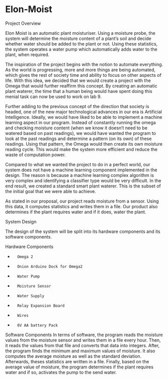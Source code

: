 # Elon-Moist

Project Overview

Elon Moist is an automatic plant moisturiser. Using a moisture probe, the system will determine the moisture content of a plant’s soil and decide whether water should be added to the plant or not. Using these statistics, the system operates a water pump which automatically adds water to the plant, when required.

The inspiration of the project begins with the notion to automate everything. As the world is progressing, more and more things are being automated, which gives the rest of society time and ability to focus on other aspects of life. With this idea, we decided that we would create a project with the Omega that would further reaffirm this concept. By creating an automatic plant waterer, the time that a human being would have spent doing this menial task can now be used to work on lab 9.

Further adding to the previous concept of the direction that society is headed, one of the new major technological advances in our era is Artificial Intelligence. Ideally, we would have liked to be able to implement a machine learning aspect in our program. Instead of constantly running the omega and checking moisture content (when we know it doesn’t need to be watered based on past readings), we would have wanted the program to look at the past readings and determine a pattern (on its own) of these readings. Using that pattern, the Omega would then create its own moisture reading cycle. This would make the system more efficient and reduce the waste of computation power.

Compared to what we wanted the project to do in a perfect world, our system does not have a machine learning component implemented in the design. The reason is because a machine learning complex algorithm is very complex and identifying a classifier type would be very difficult. In the end result, we created a standard smart plant waterer. This is the subset of the initial goal that we were able to achieve.

As stated in our proposal, our project reads moisture from a sensor. Using this data, it computes statistics and writes them in a file. Our product also determines if the plant requires water and if it does, water the plant.

System Design

The design of the system will be split into its hardware components and its software components.

Hardware Components
-       Omega 2
-       Onion Arduino Dock for Omega2
-       Water Pump
-       Moisture Sensor
-       Water Supply
-       Relay Expansion Board
-       Wires
-       6V AA battery Pack

Software Components
In terms of software, the program reads the moisture values from the moisture sensor and writes them in a file every hour. Then, it reads the values from that file and converts that data into integers. After, the program finds the minimum and maximum values of moisture. It also computes the average moisture as well as the standard deviation. Afterwards, theses statistics are written in a file. Finally, based on the average value of moisture, the program determines if the plant requires water and if so, activates the pump to the send water.




